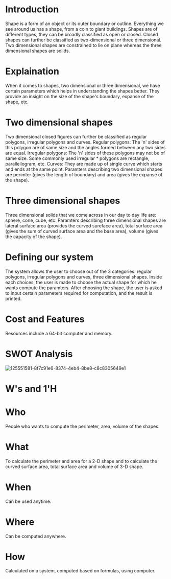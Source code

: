 # Introduction
Shape is a form of an object or its outer boundary or outline. Everything we see around us has a shape, from a coin to giant buildings. Shapes are of different types, they can be broadly classified as open or closed. Closed shapes can further be classified as two-dimensional or three dimensional. Two dimensional shapes are constrained to lie on plane whereas the three dimensional shapes are solids.

# Explaination
When it comes to shapes, two dimensional or three dimensional, we have certain parameters which helps in understanding the shapes better. They provide an insight on the size of the shape's boundary, expanse of the shape, etc.

# Two dimensional shapes
Two dimensional closed figures can further be classified as regular polygons, irregular polygons and curves.
Regular polygons: The 'n' sides of this polygon are of same size and the angles formed between any two sides are equal.
Irregular polygons: The 'n' sides of these polygons may not be of same size. Some commonly used irregular * polygons are rectangle, parallellogram, etc.
Curves: They are made up of single curve which starts and ends at the same point.
Paramters describing two dimensional shapes are perimter (gives the length of boundary) and area (gives the expanse of the shape).

# Three dimensional shapes
Three dimensional solids that we come across in our day to day life are: sphere, cone, cube, etc.
Paramters describing three dimensional shapes are lateral surface area (provides the curved sureface area), total surface area (gives the sum of curved surface area and the base area), volume (gives the capacity of the shape).

# Defining our system
The system allows the user to choose out of the 3 categories: regular polygons, irregular polygons and curves, three dimensional shapes.
Inside each choices, the user is made to choose the actual shape for which he wants compute the paramters.
After choosing the shape, the user is asked to input certain parameters required for computation, and the result is printed.

# Cost and Features
Resources include a 64-bit computer and memory.

# SWOT Analysis
![125551581-8f7c91e6-8374-4eb4-8be8-c8c8305649e1](https://user-images.githubusercontent.com/82282114/131547556-a2fed0d5-23bc-4834-abe3-8dee35b94c71.png)

# W's and 1'H

# Who
People who wants to compute the perimeter, area, volume of the shapes.

# What
To calculate the perimeter and area for a 2-D shape and to calculate the curved surface area, total surface area and volume of 3-D shape.

# When
Can be used anytime.

# Where
Can be computed anywhere.

# How
Calculated on a system, computed based on formulas, using computer.
